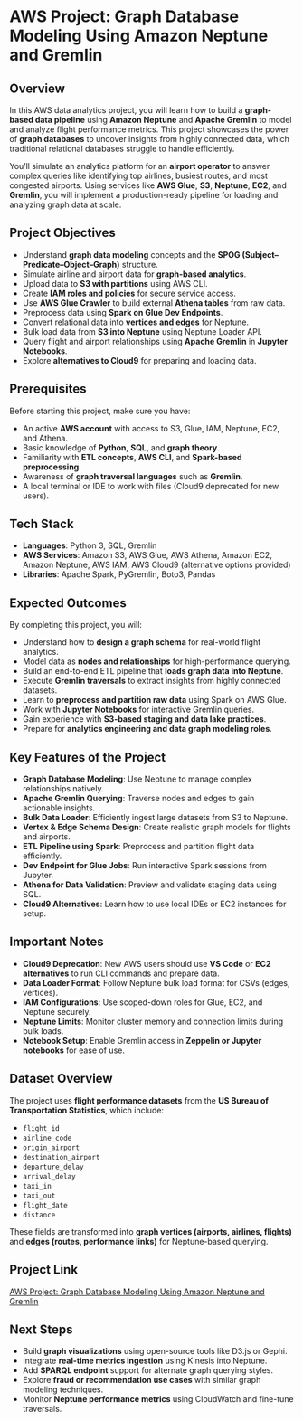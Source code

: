 # AWS Project: Graph Database Modeling Using Amazon Neptune and Gremlin

## Overview

In this AWS data analytics project, you will learn how to build a **graph-based data pipeline** using **Amazon Neptune** and **Apache Gremlin** to model and analyze flight performance metrics. This project showcases the power of **graph databases** to uncover insights from highly connected data, which traditional relational databases struggle to handle efficiently.

You’ll simulate an analytics platform for an **airport operator** to answer complex queries like identifying top airlines, busiest routes, and most congested airports. Using services like **AWS Glue**, **S3**, **Neptune**, **EC2**, and **Gremlin**, you will implement a production-ready pipeline for loading and analyzing graph data at scale.

## Project Objectives

- Understand **graph data modeling** concepts and the **SPOG (Subject–Predicate–Object–Graph)** structure.  
- Simulate airline and airport data for **graph-based analytics**.  
- Upload data to **S3 with partitions** using AWS CLI.  
- Create **IAM roles and policies** for secure service access.  
- Use **AWS Glue Crawler** to build external **Athena tables** from raw data.  
- Preprocess data using **Spark on Glue Dev Endpoints**.  
- Convert relational data into **vertices and edges** for Neptune.  
- Bulk load data from **S3 into Neptune** using Neptune Loader API.  
- Query flight and airport relationships using **Apache Gremlin** in **Jupyter Notebooks**.  
- Explore **alternatives to Cloud9** for preparing and loading data.

## Prerequisites

Before starting this project, make sure you have:

- An active **AWS account** with access to S3, Glue, IAM, Neptune, EC2, and Athena.  
- Basic knowledge of **Python**, **SQL**, and **graph theory**.  
- Familiarity with **ETL concepts**, **AWS CLI**, and **Spark-based preprocessing**.  
- Awareness of **graph traversal languages** such as **Gremlin**.  
- A local terminal or IDE to work with files (Cloud9 deprecated for new users).  

## Tech Stack

- **Languages**: Python 3, SQL, Gremlin  
- **AWS Services**: Amazon S3, AWS Glue, AWS Athena, Amazon EC2, Amazon Neptune, AWS IAM, AWS Cloud9 (alternative options provided)  
- **Libraries**: Apache Spark, PyGremlin, Boto3, Pandas

## Expected Outcomes

By completing this project, you will:

- Understand how to **design a graph schema** for real-world flight analytics.  
- Model data as **nodes and relationships** for high-performance querying.  
- Build an end-to-end ETL pipeline that **loads graph data into Neptune**.  
- Execute **Gremlin traversals** to extract insights from highly connected datasets.  
- Learn to **preprocess and partition raw data** using Spark on AWS Glue.  
- Work with **Jupyter Notebooks** for interactive Gremlin queries.  
- Gain experience with **S3-based staging and data lake practices**.  
- Prepare for **analytics engineering and data graph modeling roles**.

## Key Features of the Project

- **Graph Database Modeling**: Use Neptune to manage complex relationships natively.  
- **Apache Gremlin Querying**: Traverse nodes and edges to gain actionable insights.  
- **Bulk Data Loader**: Efficiently ingest large datasets from S3 to Neptune.  
- **Vertex & Edge Schema Design**: Create realistic graph models for flights and airports.  
- **ETL Pipeline using Spark**: Preprocess and partition flight data efficiently.  
- **Dev Endpoint for Glue Jobs**: Run interactive Spark sessions from Jupyter.  
- **Athena for Data Validation**: Preview and validate staging data using SQL.  
- **Cloud9 Alternatives**: Learn how to use local IDEs or EC2 instances for setup.

## Important Notes

- **Cloud9 Deprecation**: New AWS users should use **VS Code** or **EC2 alternatives** to run CLI commands and prepare data.  
- **Data Loader Format**: Follow Neptune bulk load format for CSVs (edges, vertices).  
- **IAM Configurations**: Use scoped-down roles for Glue, EC2, and Neptune securely.  
- **Neptune Limits**: Monitor cluster memory and connection limits during bulk loads.  
- **Notebook Setup**: Enable Gremlin access in **Zeppelin or Jupyter notebooks** for ease of use.

## Dataset Overview

The project uses **flight performance datasets** from the **US Bureau of Transportation Statistics**, which include:

- `flight_id`  
- `airline_code`  
- `origin_airport`  
- `destination_airport`  
- `departure_delay`  
- `arrival_delay`  
- `taxi_in`  
- `taxi_out`  
- `flight_date`  
- `distance`  

These fields are transformed into **graph vertices (airports, airlines, flights)** and **edges (routes, performance links)** for Neptune-based querying.

## Project Link

[AWS Project: Graph Database Modeling Using Amazon Neptune and Gremlin](https://www.projectpro.io/project-use-case/aws-graph-database-modelling-using-neptune-and-gremlin)

## Next Steps

- Build **graph visualizations** using open-source tools like D3.js or Gephi.  
- Integrate **real-time metrics ingestion** using Kinesis into Neptune.  
- Add **SPARQL endpoint** support for alternate graph querying styles.  
- Explore **fraud or recommendation use cases** with similar graph modeling techniques.  
- Monitor **Neptune performance metrics** using CloudWatch and fine-tune traversals.  
